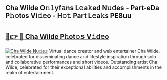 ## Cha Wilde O𝚗𝚕yf𝚊ns L𝚎a𝚔ed N𝚞𝚍es - Part-eDa P𝚑𝚘tos Vi𝚍𝚎o - H𝚘𝚝 Part L𝚎a𝚔s PE8uu

# <h2><a href="http://kf03m2.oniu.top/?m=Cha+Wilde">🔗👉 🔴 Cha Wilde P𝚑ot𝚘𝚜 V𝚒d𝚎o</a></h2>

[![Cha Wilde Nu𝚍e𝚜](https://i.imgur.com/0qMVB7G.gif)](http://kf03m2.oniu.top/?m=Cha+Wilde)
Virtual dance creator and web entertainer Cha Wilde, celebrated for disseminating dance and lifestyle inspiration through solo and collaborative performances and short videos. Outstanding artist Cha Wilde, celebrated for their exceptional abilities and accomplishments in the realm of entertainment.  
